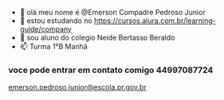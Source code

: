 - 👋 olá meu nome é @Emerson Compadre Pedroso Junior
- 👀 estou estudando no https://cursos.alura.com.br/learning-guide/company
- 🌱 sou aluno do colegio Neide Bertasso Beraldo
- 📫 Turma 1°B Manhã

### voce pode entrar em contato comigo 44997087724

emerson.pedroso.junior@escola.pr.gov.br

